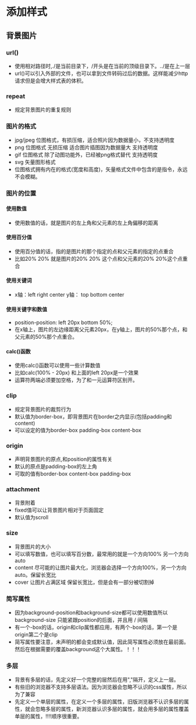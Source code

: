 # 添加样式

## 背景图片

### url()

* 使用相对路径时,./是当前目录下，/开头是在当前的顶级目录下。../是在上一层
* url()可以引入外部的文件，也可以拿到文件转码过后的数据。这样能减少http请求但是会增大样式表的体积。

### repeat

* 规定背景图片的重复规则

### 图片的格式

* jpg/jpeg  位图格式，有损压缩，适合照片因为数据量小，不支持透明度
* png 位图格式  无损压缩 适合图片插图因为数据量大 支持透明度
* gif 位图格式 除了动图功能外，已经被png格式替代  支持透明度
* svg 矢量图形格式
* 位图格式拥有内在的格式(宽度和高度)，矢量格式文件中包含的是指令，永远不会模糊。

### 图片的位置

#### 使用数值

* 使用数值的话，就是图片的左上角和父元素的左上角偏移的距离

#### 使用百分值

* 使用百分值的话，指的是图片的那个指定的点和父元素的指定的点重合
* 比如20% 20% 就是图片的20% 20% 这个点和父元素的20% 20%这个点重合

#### 使用关键词

* x轴：left right center  y轴： top bottom center

#### 使用关键字和数值

* position-position: left 20px bottom 50%;
* 在x轴上，图片的左边缘距离父元素20px，在y轴上，图片的50%那个点，和父元素的50%那个点重合。

#### calc()函数

* 使用calc()函数可以使用一些计算数值
* 比如calc(100% - 20px) 和上面的left 20px是一个效果
* 运算符两端必须要加空格，为了和一元运算符区别开。

### clip

* 规定背景图片的裁剪行为
* 默认值为border-box，即背景图片在border之内显示(包括padding和content)
* 可以设定的值为border-box padding-box content-box

### origin

* 声明背景图片的原点,和position的属性有关
* 默认的原点是padding-box的左上角
* 可取的值有border-box content-box padding-box

### attachment

* 背景附着
* fixed值可以让背景图片相对于页面固定
* 默认值为scroll

### size

* 背景图片的大小
* 可以填写数值，也可以填写百分数，最常用的就是一个方向100% 另一个方向auto
* content 尽可能的让图片最大化，浏览器会选择一个方向100%，另一个方向auto。保留长宽比
* cover 让图片占满区域  保留长宽比，但是会有一部分被切割掉

### 简写属性

* 因为background-position和background-size都可以使用数值所以background-size 只能紧跟position的后面，并且用 / 间隔
* 有一个-box的话，origin和clip属性都应用，有两个-box的话，第一个是origin第二个是clip
* 简写属性要注意，未声明的都会变成默认值，因此简写属性必须放在最前面。然后在根据需要的覆盖background这个大属性。！！！

### 多层

* 背景有多层的话，先定义好一个完整的层然后在用","隔开，定义上一层。
* 有些旧的浏览器不支持多层语法。因为浏览器会忽略不认识的css属性，所以为了兼容
* 先定义一个单层的属性，在定义一个多层的属性，旧版浏览器不认识多层的属性，就会忽略多层的属性，新浏览器认识多层的属性，就会用多层的属性覆盖单层的属性，!!!!顺序很重要。